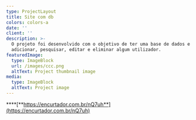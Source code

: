 ```yaml
---
type: ProjectLayout
title: Site com db
colors: colors-a
date: ''
client: ''
description: >-
  O projeto foi desenvolvido com o objetivo de ter uma base de dados e conseguir
  adicionar, pesquisar, editar e eliminar algum utilizador.
featuredImage:
  type: ImageBlock
  url: /images/ccc.png
  altText: Project thumbnail image
media:
  type: ImageBlock
  altText: Project image
---
```

\*\*\*\*[**https://encurtador.com.br/nQ7uh**](https://encurtador.com.br/nQ7uh)


